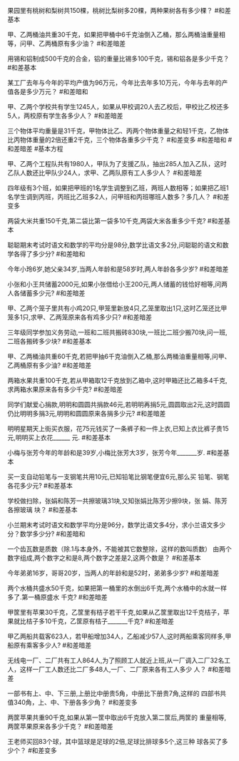果园里有桃树和梨树共150棵，桃树比梨树多20棵，两种果树各有多少棵？  #和差基本

甲、乙两桶油共重30千克，如果把甲桶中6千克油倒入乙桶，那么两桶油重量相等，问甲、乙两桶原有多少油？ #和差暗差

用锡和铝制成500千克的合金，铝的重量比锡多100千克，锡和铝各是多少千克？ #和差基本 

某工厂去年与今年的平均产值为96万元，今年比去年多10万元，今年与去年的产值各是多少万元？ #和差暗和

甲、乙两个学校共有学生1245人，如果从甲校调20人去乙校后，甲校比乙校还多5人，两校原有学生各多少人？ #和差暗差 

三个物体平均重量是31千克，甲物体比乙、丙两个物体重量之和轻1千克，乙物体比丙物体重量的2倍还重2千克，三个物体各重多少千克？ #和差变多 #和差暗和 #和差暗差  #基本方程

甲、乙两个工程队共有1980人，甲队为了支援乙队，抽出285人加入乙队，这时乙队人数还比甲队少24人，求甲、乙两队原有工人多少人？ #和差暗差 

四年级有3个班，如果把甲班的1名学生调整到乙班，两班人数相等；如果把乙班1名学生调到丙班，丙班比乙班多2人，问甲班和丙班哪班人数多？多几人？ #和差变多 

两袋大米共重150千克,第二袋比第一袋多10千克,两袋大米各重多少千克? #和差基本 

聪聪期末考试时语文和数学的平均分是98分,数学比语文多2分,问聪聪的语文和数学各得了多少分? #和差暗和 

今年小玲6岁,她父亲34岁,当两人年龄和是58岁时,两人年龄各多少岁? #和差暗差 

小张和小王共储蓄2000元,如果小张借给小王200元,两人储蓄的钱恰好相等,问两人各储蓄多少元? #和差暗差 

甲、乙两个笼子里共有小鸡20只,甲笼里新放4只,乙笼里取出1只,这时乙笼还比甲笼多1只,求甲、乙两笼原来各有鸡多少只? #和差暗差 

三年级同学参加义务劳动,一班和二班共搬砖830块,一班比二班少搬70块,问一班,二班各搬砖多少块? #和差基本 

甲、乙两桶油共重60千克,若把甲抽6千克油倒入乙桶,那么两桶油重量相等,问甲、乙两桶原有多少油? #和差暗差 

两箱水果共重100千克,若从甲箱取12千克放到乙箱中,这时甲箱还比乙箱多4千克,求两箱水果原来各有多少千克? #和差暗差  

同学们献爱心捐款,明明和圆圆共捐款46元,若明明再捐5元,圆圆取出2元,这时圆圆仍比明明多捐3元,明明和圆圆原来各捐多少元?  #和差暗差 

明明星期天上街买衣服，花75元钱买了一条裤子和一件上衣,已知上衣比裤子贵15元,明明买上衣花______ 元.  #和差基本 

小梅与张芳今年的年龄和是39岁,小梅比张芳大3岁，张芳今年_______岁.   #和差基本 

买一支自动铅笔与一支钢笔共用10元,已知铅笔比钢笔便宜6元,那么买 铅笔、钢笔各花多少元? #和差基本 

学校做扫除，张娟和陈芳一共擦玻璃31块,又知张娟比陈芳少擦9块，张 娟、陈芳各擦玻璃 块？ #和差基本 

小兰期末考试时语文和数学平均分是96分，数学比语文多4分，求小兰语文多少分？数学多少分? #和差暗和 

一个齿瓦数是质数（除.1与本身外，不能被其它数整除，这样的数叫质数） 由两个数字组成,两个数字之和是8,两个数字之差是2,这两个数是？ #和差基本 

今年弟弟16岁，哥哥20岁，当两人的年龄和是52时，弟弟多少岁? #和差暗差

两个水桶共盛水50千克，如果把第一桶里的水倒出6千克,两个水桶中的水就一样多了.第一桶原盛水 千克? #和差暗差

甲筐里有苹果30千克，乙筐里有桔子若干千克,如果从乙筐里取出12千克桔子，苹果就比桔子多10千克，乙筐原有桔子_______千克?    #和差暗差 

甲乙两船共载客623人，若甲船增加34人，乙船减少57人,这时两船乘客同样多,甲船原有乘客多少人?  #和差暗差

无线电一厂、二厂共有工人864人,为了照顾工人就近上班,从一厂调入二厂32名工人，这样一厂工人数还比二厂多48人,一厂、二厂原来各有工人多少 人？ #和差暗差

一部书有上、中、下三册,上册比中册贵5角，中册比下册贵7角,这样的 四部书共值340角，上、中、下册各多少角？ #和差变多 

两筐苹果共重90千克,如果从第一筐中取出6千克放入第二筐后,两筐的 重量相等,两筐苹果原来各多少千克？   #和差暗差

王老师买回83个球，其中篮球是足球的2倍,足球比排球多5个,这三种 球各买了多少个？ #和差变多 

